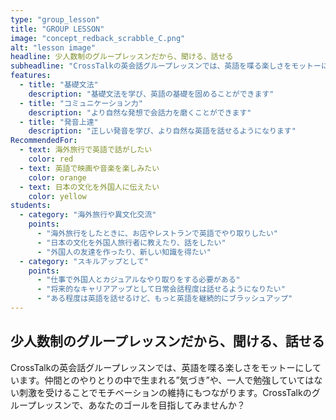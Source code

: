 ```yaml
---
type: "group_lesson"
title: "GROUP LESSON"
image: "concept_redback_scrabble_C.png"
alt: "lesson image"
headline: 少人数制のグループレッスンだから、聞ける、話せる
subheadline: "CrossTalkの英会話グループレッスンでは、英語を喋る楽しさをモットーにしています。仲間とのやりとりの中で生まれる”気づき”や、一人で勉強していてはない刺激を受けることでモチベーションの維持にもつながります。CrossTalkのグループレッスンで、あなたのゴールを目指してみませんか？"
features:
  - title: "基礎文法"
    description: "基礎文法を学び、英語の基礎を固めることができます"
  - title: "コミュニケーション力"
    description: "より自然な発想で会話力を磨くことができます"
  - title: "発音上達"
    description: "正しい発音を学び、より自然な英語を話せるようになります"
RecommendedFor:
  - text: 海外旅行で英語で話がしたい
    color: red
  - text: 英語で映画や音楽を楽しみたい
    color: orange
  - text: 日本の文化を外国人に伝えたい
    color: yellow
students:
  - category: "海外旅行や異文化交流"
    points:
      - "海外旅行をしたときに、お店やレストランで英語でやり取りしたい"
      - "日本の文化を外国人旅行者に教えたり、話をしたい"
      - "外国人の友達を作ったり、新しい知識を得たい"
  - category: "スキルアップとして"
    points:
      - "仕事で外国人とカジュアルなやり取りをする必要がある"
      - "将来的なキャリアアップとして日常会話程度は話せるようになりたい"
      - "ある程度は英語を話せるけど、もっと英語を継続的にブラッシュアップ"
---
```

## 少人数制のグループレッスンだから、聞ける、話せる

CrossTalkの英会話グループレッスンでは、英語を喋る楽しさをモットーにしています。仲間とのやりとりの中で生まれる”気づき”や、一人で勉強していてはない刺激を受けることでモチベーションの維持にもつながります。CrossTalkのグループレッスンで、あなたのゴールを目指してみませんか？

<!-- ### こんな方におすすめ

テキストブックを主体に、英語でのコミュニケーションに重点を楽しく学びたい方へ

## レッスンの詳細
このコースは、初級から中級レベルの英語力を持つ方々に最適です。また、具体的な英語の目的があり、その目標に向けてスキルを磨きたいと考えている方にぴったりです。
- "レッスン形式: 対面
- レッスン形式: グループ
- "最大グループ人数: 5 人" -->

<!-- ## このレッスンで学べること

- リアルな英語のコミュニケーションスキル
- ビジネスや旅行で必要な英会話表現
- 各自の目標に合わせた語彙やフレーズ

## こんな方が参加されています

- 英語でのコミュニケーション能力を高めたい方
- ワーキングホリデーの準備をしたい方
- 仕事でカジュアルな英会話を使う必要がある方 -->
